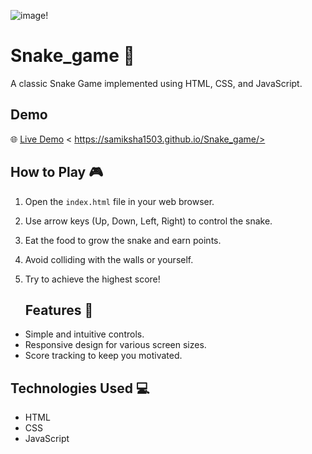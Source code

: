    ![image](https://github.com/samiksha1503/Snake_game/assets/131444629/d726aaec-d9e1-4f27-b0ce-8205e3a2a835)!
  # Snake_game 🐍
A classic Snake Game implemented using HTML, CSS, and JavaScript.
## Demo

🌐 [Live Demo](#) < https://samiksha1503.github.io/Snake_game/>

## How to Play 🎮

1. Open the `index.html` file in your web browser.
2. Use arrow keys (Up, Down, Left, Right) to control the snake.
3. Eat the food to grow the snake and earn points.
4. Avoid colliding with the walls or yourself.
5. Try to achieve the highest score!
 
   ## Features 🚀

- Simple and intuitive controls.
- Responsive design for various screen sizes.
- Score tracking to keep you motivated.

## Technologies Used 💻

- HTML
- CSS
- JavaScript


 

